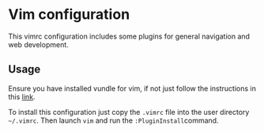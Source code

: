 # Vim configuration

This vimrc configuration includes some plugins for general navigation and web development.

## Usage

Ensure you have installed vundle for vim, if not just follow the instructions in this [link](https://github.com/VundleVim/Vundle.vim#quick-start).

To install this configuration just copy the `.vimrc` file into the user directory `~/.vimrc`. Then launch `vim` and run the `:PluginInstall`command.

